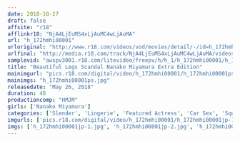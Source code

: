 ```yaml
---
date: 2018-10-27
draft: false
affsite: "r18"
afflinkr18: "NjA4LjEuMS4xLjAuMC4wLjAuMA"
url: "h_172hmhi00001"
urloriginal: "http://www.r18.com/videos/vod/movies/detail/-/id=h_172hmhi00001"
urlfinal: "http://media.r18.com/track/NjA4LjEuMS4xLjAuMC4wLjAuMA/videos/vod/movies/detail/-/id=h_172hmhi00001"
samplevid: "awspv3001.r18.com/litevideo/freepv/h/h_1/h_172hmhi00001/h_172hmhi00001_dmb_w.mp4"
title: "Beautiful Legs Scandal Nanako Miyamura Extra Edition"
mainimgurl: "pics.r18.com/digital/video/h_172hmhi00001/h_172hmhi00001ps.jpg"
mainimgs: "h_172hmhi00001ps.jpg"
releasedate: "May 26, 2018"
duration: 48
productioncomp: "HMJM"
girls: ['Nanako Miyamura']
categories: ['Slender', 'Lingerie', 'Featured Actress', 'Car Sex', 'Squirting', 'Gonzo', 'Hi-Def']
imgurls: ['pics.r18.com/digital/video/h_172hmhi00001/h_172hmhi00001jp-1.jpg', 'pics.r18.com/digital/video/h_172hmhi00001/h_172hmhi00001jp-2.jpg', 'pics.r18.com/digital/video/h_172hmhi00001/h_172hmhi00001jp-3.jpg', 'pics.r18.com/digital/video/h_172hmhi00001/h_172hmhi00001jp-4.jpg', 'pics.r18.com/digital/video/h_172hmhi00001/h_172hmhi00001jp-5.jpg', 'pics.r18.com/digital/video/h_172hmhi00001/h_172hmhi00001jp-6.jpg', 'pics.r18.com/digital/video/h_172hmhi00001/h_172hmhi00001jp-7.jpg', 'pics.r18.com/digital/video/h_172hmhi00001/h_172hmhi00001jp-8.jpg', 'pics.r18.com/digital/video/h_172hmhi00001/h_172hmhi00001jp-9.jpg', 'pics.r18.com/digital/video/h_172hmhi00001/h_172hmhi00001jp-10.jpg', 'pics.r18.com/digital/video/h_172hmhi00001/h_172hmhi00001jp-11.jpg', 'pics.r18.com/digital/video/h_172hmhi00001/h_172hmhi00001jp-12.jpg', 'pics.r18.com/digital/video/h_172hmhi00001/h_172hmhi00001jp-13.jpg', 'pics.r18.com/digital/video/h_172hmhi00001/h_172hmhi00001jp-14.jpg', 'pics.r18.com/digital/video/h_172hmhi00001/h_172hmhi00001jp-15.jpg', 'pics.r18.com/digital/video/h_172hmhi00001/h_172hmhi00001jp-16.jpg', 'pics.r18.com/digital/video/h_172hmhi00001/h_172hmhi00001jp-17.jpg', 'pics.r18.com/digital/video/h_172hmhi00001/h_172hmhi00001jp-18.jpg', 'pics.r18.com/digital/video/h_172hmhi00001/h_172hmhi00001jp-19.jpg', 'pics.r18.com/digital/video/h_172hmhi00001/h_172hmhi00001jp-20.jpg']
imgs: ['h_172hmhi00001jp-1.jpg', 'h_172hmhi00001jp-2.jpg', 'h_172hmhi00001jp-3.jpg', 'h_172hmhi00001jp-4.jpg', 'h_172hmhi00001jp-5.jpg', 'h_172hmhi00001jp-6.jpg', 'h_172hmhi00001jp-7.jpg', 'h_172hmhi00001jp-8.jpg', 'h_172hmhi00001jp-9.jpg', 'h_172hmhi00001jp-10.jpg', 'h_172hmhi00001jp-11.jpg', 'h_172hmhi00001jp-12.jpg', 'h_172hmhi00001jp-13.jpg', 'h_172hmhi00001jp-14.jpg', 'h_172hmhi00001jp-15.jpg', 'h_172hmhi00001jp-16.jpg', 'h_172hmhi00001jp-17.jpg', 'h_172hmhi00001jp-18.jpg', 'h_172hmhi00001jp-19.jpg', 'h_172hmhi00001jp-20.jpg']
---
```

